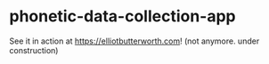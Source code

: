 # phonetic-data-collection-app

See it in action at https://elliotbutterworth.com! (not anymore. under construction)
